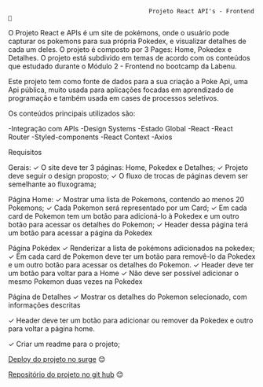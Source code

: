                                             Projeto React API's - Frontend 💜

O Projeto React e APIs é um site de pokémons, onde o usuário pode capturar os pokemons para sua própria Pokedex, e visualizar detalhes de cada um deles.
O projeto é composto por 3 Pages: Home, Pokedex e Detalhes. O projeto está subdivido em temas de acordo com os conteúdos que estudado durante o Módulo 2 - Frontend no bootcamp da Labenu.

Este projeto tem como fonte de dados para a sua criação a Poke Api, uma Api pública, muito usada para aplicações focadas em aprendizado de programação e também usada em cases de processos seletivos.

Os conteúdos principais utilizados são:

-Integração com APIs
-Design Systems
-Estado Global
-React
-React Router
-Styled-components
-React Context
-Axios


Requisitos

Gerais:
 ✓ O site deve ter 3 páginas: Home, Pokedex e Detalhes;
 ✓ Projeto deve seguir o design proposto;
 ✓ O fluxo de trocas de páginas devem ser semelhante ao fluxograma;
 
Página Home:
 ✓ Mostrar uma lista de Pokemons, contendo ao menos 20 Pokemons;
 ✓ Cada Pokemon será representado por um Card;
 ✓ Em cada card de Pokemon tem um botão para adicioná-lo à Pokedex e um outro botão para acessar os detalhes do Pokemon;
 ✓ Header dessa página terá um botão para acessar a página da Pokedex
 
Página Pokédex
✓ Renderizar a lista de pokémons adicionados na pokedex;
✓ Em cada card de Pokemon deve ter um botão para removê-lo da Pokedex e um outro botão para acessar os detalhes do Pokemon.
✓ Header deve ter um botão para voltar para a Home
✓ Não deve ser possível adicionar o mesmo Pokemon duas vezes na Pokedex

Página de Detalhes
✓ Mostrar os detalhes do Pokemon selecionado, com informações descritas

✓ Header deve ter um botão para adicionar ou remover da Pokedex e outro para voltar a página home.

✓ Criar um readme para o projeto; 

 [Deploy do projeto no surge](https://pokedexpokemon.surge.sh/) 😊

 [Repositório do projeto no git hub](https://github.com/taiszimerer/projeto-react-apis) 😊
